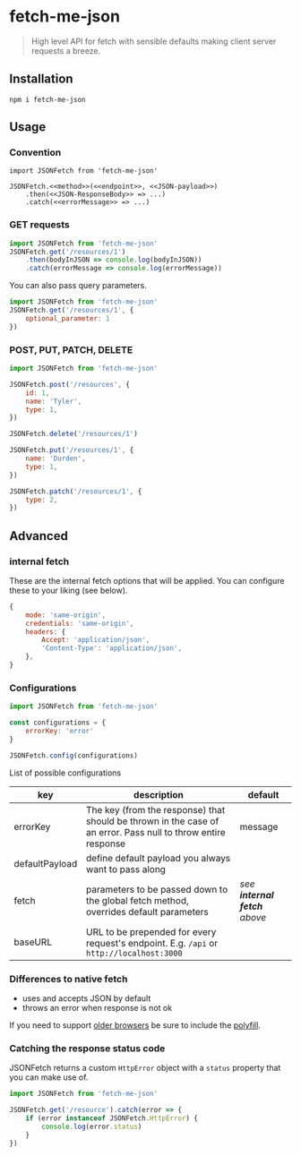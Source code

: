 # fetch-me-json

> High level API for fetch with sensible defaults making client server requests a breeze.

## Installation

`npm i fetch-me-json`

## Usage

### Convention
```
import JSONFetch from 'fetch-me-json'

JSONFetch.<<method>>(<<endpoint>>, <<JSON-payload>>)
    .then(<<JSON-ResponseBody>> => ...)
    .catch(<<errorMessage>> => ...)
```

### GET requests
```javascript
import JSONFetch from 'fetch-me-json'
JSONFetch.get('/resources/1')
    .then(bodyInJSON => console.log(bodyInJSON))
    .catch(errorMessage => console.log(errorMessage))
```

You can also pass query parameters.

```javascript
import JSONFetch from 'fetch-me-json'
JSONFetch.get('/resources/1', {
    optional_parameter: 1
})
```

### POST, PUT, PATCH, DELETE

```javascript
import JSONFetch from 'fetch-me-json'

JSONFetch.post('/resources', {
    id: 1,
    name: 'Tyler',
    type: 1,
})

JSONFetch.delete('/resources/1')

JSONFetch.put('/resources/1', {
    name: 'Durden',
    type: 1,
})

JSONFetch.patch('/resources/1', {
    type: 2,
})
```

## Advanced

### internal fetch

These are the internal fetch options that will be applied. You can configure these to your liking (see below).

```javascript
{
    mode: 'same-origin',
    credentials: 'same-origin',
    headers: {
        Accept: 'application/json',
        'Content-Type': 'application/json',
    },
}
```

### Configurations

```javascript
import JSONFetch from 'fetch-me-json'

const configurations = {
    errorKey: 'error'
}

JSONFetch.config(configurations)
```

List of possible configurations

| key  | description | default | 
|---|---|---|
| errorKey | The key (from the response) that should be thrown in the case of an error. Pass null to throw entire response | message  |
| defaultPayload  | define default payload you always want to pass along  |   |
| fetch  | parameters to be passed down to the global fetch method, overrides default parameters  | *see **internal fetch** above* |
| baseURL  | URL to be prepended for every request's endpoint. E.g. `/api` or `http://localhost:3000` |

### Differences to native fetch
- uses and accepts JSON by default
- throws an error when response is not ok

If you need to support [older browsers](https://caniuse.com/#search=fetch) be sure to include the [polyfill](https://github.com/github/fetch).

### Catching the response status code
JSONFetch returns a custom `HttpError` object with a `status` property that you can make use of.

```javascript
import JSONFetch from 'fetch-me-json'

JSONFetch.get('/resource').catch(error => {
    if (error instanceof JSONFetch.HttpError) {
        console.log(error.status)
    }
})
```